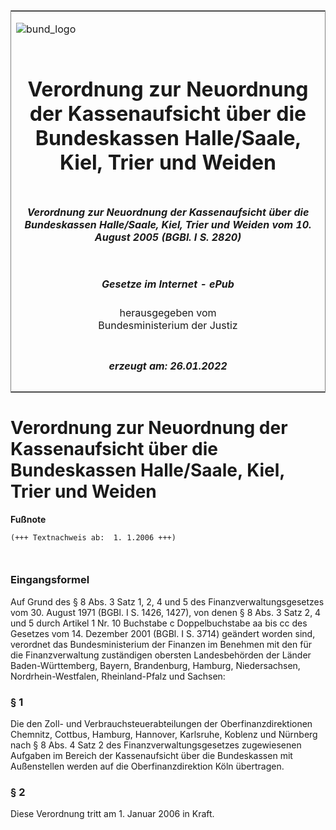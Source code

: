 <span id="DECKBLATT.html"></span>

<table border="0" frame="border" width="100%">

<tr valign="top">

<td align="left">

![bund\_logo](BfJ_2021_Web_de_de.gif)

</td>

<td align="right">

 

</td>

</tr>

<tr align="center" valign="middle">

<td colspan="2">

# Verordnung zur Neuordnung der Kassenaufsicht über die Bundeskassen Halle/Saale, Kiel, Trier und Weiden

</td>

</tr>

<tr align="center" valign="middle">

<td colspan="2">

##### Verordnung zur Neuordnung der Kassenaufsicht über die Bundeskassen Halle/Saale, Kiel, Trier und Weiden vom 10. August 2005 (BGBl. I S. 2820)

</td>

</tr>

<tr align="center" valign="middle">

<td colspan="2">

  
  

##### Gesetze im Internet - ePub  
  
herausgegeben vom  
Bundesministerium der Justiz

</td>

</tr>

<tr align="center" valign="bottom">

<td colspan="2">

  
  

##### erzeugt am: 26.01.2022

</td>

</tr>

</table>

<span id="BJNR282000005.html"></span>

# Verordnung zur Neuordnung der Kassenaufsicht über die Bundeskassen Halle/Saale, Kiel, Trier und Weiden

<div>

  
**Fußnote**

<div class="jnhtml">

<div>

<div class="jurAbsatz">

  

``` 
(+++ Textnachweis ab:  1. 1.2006 +++)

 
```

</div>

</div>

</div>

</div>

<span id="BJNR282000005BJNE000100000.html"></span>

### Eingangsformel  

<div>

<div class="jnhtml">

<div>

<div class="jurAbsatz">

Auf Grund des § 8 Abs. 3 Satz 1, 2, 4 und 5 des
Finanzverwaltungsgesetzes vom 30. August 1971 (BGBl. I S. 1426, 1427),
von denen § 8 Abs. 3 Satz 2, 4 und 5 durch Artikel 1 Nr. 10 Buchstabe c
Doppelbuchstabe aa bis cc des Gesetzes vom 14. Dezember 2001 (BGBl. I S.
3714) geändert worden sind, verordnet das Bundesministerium der Finanzen
im Benehmen mit den für die Finanzverwaltung zuständigen obersten
Landesbehörden der Länder Baden-Württemberg, Bayern, Brandenburg,
Hamburg, Niedersachsen, Nordrhein-Westfalen, Rheinland-Pfalz und
Sachsen:

</div>

</div>

</div>

</div>

<span id="BJNR282000005BJNE000200000.html"></span>

### § 1  

<div>

<div class="jnhtml">

<div>

<div class="jurAbsatz">

Die den Zoll- und Verbrauchsteuerabteilungen der Oberfinanzdirektionen
Chemnitz, Cottbus, Hamburg, Hannover, Karlsruhe, Koblenz und Nürnberg
nach § 8 Abs. 4 Satz 2 des Finanzverwaltungsgesetzes zugewiesenen
Aufgaben im Bereich der Kassenaufsicht über die Bundeskassen mit
Außenstellen werden auf die Oberfinanzdirektion Köln übertragen.

</div>

</div>

</div>

</div>

<span id="BJNR282000005BJNE000300000.html"></span>

### § 2  

<div>

<div class="jnhtml">

<div>

<div class="jurAbsatz">

Diese Verordnung tritt am 1. Januar 2006 in Kraft.

</div>

</div>

</div>

</div>
